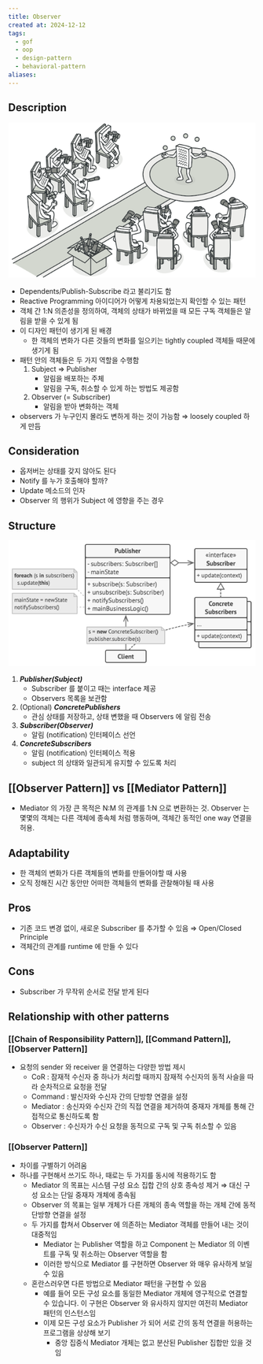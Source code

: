 ```yaml
---
title: Observer
created at: 2024-12-12
tags:
  - gof
  - oop
  - design-pattern
  - behavioral-pattern
aliases:
---
```


## Description

![Untitled](../../../../_assets/oop/Untitled%2063.png)

- Dependents/Publish-Subscribe 라고 불리기도 함
- Reactive Programming 아이디어가 어떻게 차용되었는지 확인할 수 있는 패턴
- 객체 간 1:N 의존성을 정의하여, 객체의 상태가 바뀌었을 때 모든 구독 객체들은 알림을 받을 수 있게 됨
- 이 디자인 패턴이 생기게 된 배경
  - 한 객체의 변화가 다른 것들의 변화를 일으키는 tightly coupled 객체들 때문에 생기게 됨
- 패턴 안의 객체들은 두 가지 역할을 수행함
  1. Subject ⇒ Publisher
      - 알림을 배포하는 주체
      - 알림을 구독, 취소할 수 있게 하는 방법도 제공함
  2. Observer (= Subscriber)
      - 알림을 받아 변화하는 객체
- observers 가 누구인지 몰라도 변하게 하는 것이 가능함 ⇒ loosely coupled 하게 만듬

## Consideration

- 옵저버는 상태를 갖지 않아도 된다
- Notify 를 누가 호출해야 할까?
- Update 메소드의 인자
- Observer 의 행위가 Subject 에 영향을 주는 경우

## Structure

![Untitled](../../../../_assets/oop/Untitled%2064.png)

1. ***Publisher(Subject)***
    - Subscriber 를 붙이고 때는 interface 제공
    - Observers 목록을 보관함
2. (Optional) ***ConcretePublishers***
    - 관심 상태를 저장하고, 상태 변했을 때 Observers 에 알림 전송
3. ***Subscriber(Observer)***
    - 알림 (notification) 인터페이스 선언
4. ***ConcreteSubscribers***
    - 알림 (notification) 인터페이스 적용
    - subject 의 상태와 일관되게 유지할 수 있도록 처리

## [[Observer Pattern]] vs [[Mediator Pattern]]

- Mediator 의 가장 큰 목적은 N:M 의 관계를 1:N 으로 변환하는 것. Observer 는 몇몇의 객체는 다른 객체에 종속체 처럼 행동하며, 객체간 동적인 one way 연결을 허용.

## Adaptability

- 한 객체의 변화가 다른 객체들의 변화를 만들어야할 때 사용
- 오직 정해진 시간 동안만 어떠한 객체들의 변화를 관찰해야될 때 사용

## Pros

- 기존 코드 변경 없이, 새로운 Subscriber 를 추가할 수 있음 ⇒ Open/Closed Principle
- 객체간의 관계를 runtime 에 만들 수 있다

## Cons

- Subscriber 가 무작위 순서로 전달 받게 된다

## Relationship with other patterns

### [[Chain of Responsibility Pattern]], [[Command Pattern]], [[Observer Pattern]]

- 요청의 sender 와 receiver 을 연결하는 다양한 방법 제시
  - CoR : 잠재적 수신자 중 하나가 처리할 때까지 잠재적 수신자의 동적 사슬을 따라 순차적으로 요청을 전달
  - Command : 발신자와 수신자 간의 단방향 연결을 설정
  - Mediator : 송신자와 수신자 간의 직접 연결을 제거하여 중재자 개체를 통해 간접적으로 통신하도록 함
  - Observer : 수신자가 수신 요청을 동적으로 구독 및 구독 취소할 수 있음

### [[Observer Pattern]]

- 차이를 구별하기 어려움
- 하나를 구현해서 쓰기도 하나, 때로는 두 가지를 동시에 적용하기도 함
  - Mediator 의 목표는 시스템 구성 요소 집합 간의 상호 종속성 제거 ⇒ 대신 구성 요소는 단일 중재자 개체에 종속됨
  - Observer 의 목표는 일부 개체가 다른 개체의 종속 역할을 하는 개체 간에 동적 단방향 연결을 설정
  - 두 가지를 합쳐서 Observer 에 의존하는 Mediator 객체를 만들어 내는 것이 대중적임
    - Mediator 는 Publisher 역할을 하고 Component 는 Mediator 의 이벤트를 구독 및 취소하는 Observer 역할을 함
    - 이러한 방식으로 Mediator 를 구현하면 Observer 와 매우 유사하게 보일 수 있음
  - 혼란스러우면 다른 방법으로 Mediator 패턴을 구현할 수 있음
    - 예를 들어 모든 구성 요소를 동일한 Mediator 개체에 영구적으로 연결할 수 있습니다. 이 구현은 Observer 와 유사하지 않지만 여전히 Mediator 패턴의 인스턴스임
    - 이제 모든 구성 요소가 Publisher 가 되어 서로 간의 동적 연결을 허용하는 프로그램을 상상해 보기
      - 중앙 집중식 Mediator 개체는 없고 분산된 Publisher 집합만 있을 것임
